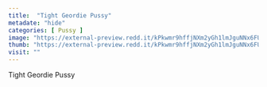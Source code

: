 ```yaml
---
title:  "Tight Geordie Pussy"
metadate: "hide"
categories: [ Pussy ]
image: "https://external-preview.redd.it/kPkwmr9hffjNXm2yGh1lmJguNNx6FUX4ANkOz5O54TA.jpg?auto=webp&s=c4e7c3e01d1c989a0568ba2d426a752682a1132f"
thumb: "https://external-preview.redd.it/kPkwmr9hffjNXm2yGh1lmJguNNx6FUX4ANkOz5O54TA.jpg?width=1080&crop=smart&auto=webp&s=763977d0a539430d4ccae72b5f7148f428757a87"
visit: ""
---
```

Tight Geordie Pussy

